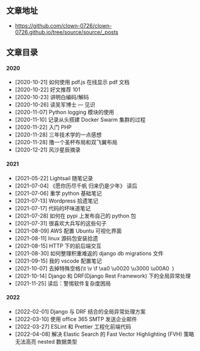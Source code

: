 ## 文章地址

- https://github.com/clown-0726/clown-0726.github.io/tree/source/source/_posts

## 文章目录

#### 2020

- [2020-10-21] 如何使用 pdf.js 在线显示 pdf 文档
- [2020-10-22] 好文推荐 101
- [2020-10-23] 讲明白编码/解码
- [2020-10-26] 读吴军博士 — 见识
- [2020-11-07] Python logging 模块的使用
- [2020-11-10] 记录从头搭建 Docker Swarm 集群的过程
- [2020-11-22] 入门 PHP
- [2020-11-28] 三年技术学的一点感想
- [2020-11-28] 撸一个圣杯布局和双飞翼布局
- [2020-12-21] 风沙星辰摘录

#### 2021

- [2021-05-22] Lightsail 随笔记录
- [2021-07-04] 《愿你历尽千帆 归来仍是少年》 读后
- [2021-07-06] 重学 python 基础笔记
- [2021-07-13] Wordpress 拾遗笔记
- [2021-07-17] 代码的坏味道笔记
- [2021-07-28] 如何在 pypi 上发布自己的 python 包
- [2021-07-31] 很喜欢大兵写的这些句子
- [2021-08-09] AWS 配置 Ubuntu 可视化界面
- [2021-08-11] linux 源码包安装拾遗
- [2021-08-15] HTTP 下的前后端交互
- [2021-08-30] 如何整理积重难返的 django db migrations 文件
- [2021-09-15] 我的 vscode 配置笔记
- [2021-10-07] 去掉特殊空格(\t \v \f \xa0 \u0020 \u3000 \u00A0 &nbsp;)
- [2021-10-14] Django 和 DRF(Django Rest Framework) 下的全局异常处理
- [2021-11-25] 读后：警惕软件复杂度困局

#### 2022

- [2022-02-01] Django 与 DRF 结合的全局异常处理方案
- [2022-03-10] 使用 office 365 SMTP 发送企业邮件
- [2022-03-27] ESLint 和 Prettier 工程化前端代码
- [2022-04-08] 解决 Elastic Search 的 Fast Vector Highlighting (FVH) 策略无法高亮 nested 数据类型
